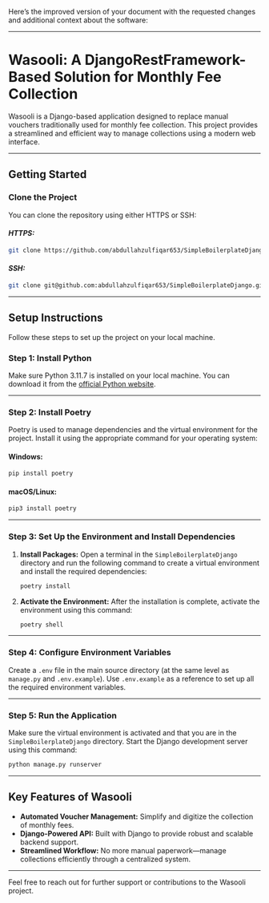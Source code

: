 Here’s the improved version of your document with the requested changes and additional context about the software:

---

# **Wasooli**: A DjangoRestFramework-Based Solution for Monthly Fee Collection

Wasooli is a Django-based application designed to replace manual vouchers traditionally used for monthly fee collection. This project provides a streamlined and efficient way to manage collections using a modern web interface.

---

## **Getting Started**

### **Clone the Project**

You can clone the repository using either HTTPS or SSH:

#### **_HTTPS:_**

```bash
git clone https://github.com/abdullahzulfiqar653/SimpleBoilerplateDjango.git
```

#### **_SSH:_**

```bash
git clone git@github.com:abdullahzulfiqar653/SimpleBoilerplateDjango.git
```

---

## **Setup Instructions**

Follow these steps to set up the project on your local machine.

### **Step 1: Install Python**

Make sure Python 3.11.7 is installed on your local machine. You can download it from the [official Python website](https://www.python.org/).

---

### **Step 2: Install Poetry**

Poetry is used to manage dependencies and the virtual environment for the project. Install it using the appropriate command for your operating system:

#### **Windows:**

```bash
pip install poetry
```

#### **macOS/Linux:**

```bash
pip3 install poetry
```

---

### **Step 3: Set Up the Environment and Install Dependencies**

1. **Install Packages:**
   Open a terminal in the `SimpleBoilerplateDjango` directory and run the following command to create a virtual environment and install the required dependencies:

   ```bash
   poetry install
   ```

2. **Activate the Environment:**
   After the installation is complete, activate the environment using this command:

   ```bash
   poetry shell
   ```

---

### **Step 4: Configure Environment Variables**

Create a `.env` file in the main source directory (at the same level as `manage.py` and `.env.example`). Use `.env.example` as a reference to set up all the required environment variables.

---

### **Step 5: Run the Application**

Make sure the virtual environment is activated and that you are in the `SimpleBoilerplateDjango` directory. Start the Django development server using this command:

```bash
python manage.py runserver
```

---

## **Key Features of Wasooli**

- **Automated Voucher Management:** Simplify and digitize the collection of monthly fees.  
- **Django-Powered API:** Built with Django to provide robust and scalable backend support.  
- **Streamlined Workflow:** No more manual paperwork—manage collections efficiently through a centralized system.

---

Feel free to reach out for further support or contributions to the Wasooli project.
